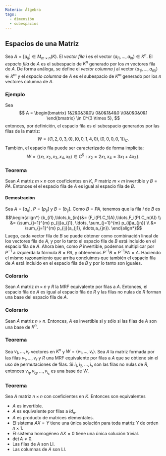 ```yaml
---
Materia: Álgebra
tags:
  - dimensión
  - subespacios
---
```

## Espacios de una Matriz
Sea $A = [a_{ij}] \in M_{m \times n}(K)$. El *vector fila* $i$ es el vector  $(a_{i1},\ldots,a_{in}) \in K^n$. El *espacio fila* de $A$ es el subespacio de $K^n$ generado por los $m$ vectores fila de $A$.  De forma análoga, se define  el *vector columna* $j$ al vector $(a_{1j},\ldots,a_{mj}) \in K^m$ y  el *espacio columna* de $A$ es el subespacio de $K^m$ generado por los $n$ vectores columna de $A$.  

### Ejemplo
Sea $$ A = \begin{bmatrix} 1&2&0&3&0\\ 0&0&1&4&0 \\0&0&0&0&1 \end{bmatrix} \in C^{3 \times 5}, $$ entonces, por definición, el espacio fila es el subespacio generados por las filas de la matriz: $$ W = \langle  (1,2,0,3,0), (0,0,1,4,0), (0,0,0,0,1) \rangle_C. $$ También, el espacio fila puede ser caracterizado de forma implícita: $$W =\left\{(x_1,x_2,x_3,x_4,x_5)\in C^5: x_2 = 2x_1, x_4 = 3x_1+4x_3 \right\}.$$


### Teorema
Sean $A$ matriz $m \times n$ con coeficientes en $K$, $P$ matriz $m\times m$ invertible y $B =PA$. Entonces el el espacio fila de $A$ es igual al espacio fila de $B$.

#### Demostración
Sea $A= [a_{ij}]$, $P =[p_{ij}]$ y $B = [b_{ij}]$. Como  $B= PA$, tenemos que la fila $i$ de $B$ es
$$\begin{align*}
                (b_{i1},\ldots,b_{in})&= (F_i(P).C_1(A),\ldots,F_i(P).C_n(A)) \\
                &= (\sum_{j=1}^{m} p_{ij}a_{j1}, \ldots, \sum_{j=1}^{m} p_{ij}a_{jn}) \\
                &= \sum_{j=1}^{m} p_{ij}(a_{j1}, \ldots,a_{jn}).
\end{align*}$$
Luego, cada vector fila de $B$ se puede obtener como combinación lineal de los vectores fila de $A$, y por lo tanto el espacio fila de $B$ está incluido en el espacio fila de $A$. 
Ahora bien, como $P$ invertible, podemos multiplicar por $P^{-1}$ a izquierda la fórmula $B= PA$, y obtenemos $P^{-1}B = P^{-1}P A = A$. Haciendo el mismo razonamiento que arriba concluimos que  también el espacio fila de $A$ está incluido en el espacio fila de $B$ y por lo tanto son iguales. 


### Colorario
Sean $A$ matriz $m \times n$ y $R$ la MRF equivalente por filas a $A$. Entonces, el espacio fila de $A$ es igual al espacio fila de $R$ y las filas no nulas de $R$ forman una base del espacio fila de $A$.


### Colorario
Sean $A$ matriz $n \times n$. Entonces, $A$ es invertible si y sólo si las filas de $A$ son una base de $K^n$.


### Teorema
Sea $v_1,\ldots, v_r$ vectores en $K^n$ y $W = \langle  v_1,\ldots, v_r \rangle$. Sea $A$ la matriz formada por las filas $v_1,\ldots, v_r$ y $R$ una MRF equivalente por filas a $A$ que se obtiene sin el uso de permutaciones de filas. Si $i_1,i_2,\ldots,i_s$ son las filas no nulas de $R$,  entonces $v_{i_1},v_{i_2},\ldots,v_{i_s}$ es una base de $W$.


### Teorema
Sea $A$ matriz $n \times n$ con coeficientes en $K$. Entonces son equivalentes
- $A$ es invertible.
- $A$  es equivalente por filas a $Id_n$.
- $A$ es producto de matrices elementales.
- El sistema $AX=Y$ tiene una única solución para toda matriz $Y$ de orden $n \times 1$. 
- El sistema homogéneo $AX=0$ tiene una única solución trivial.
- $\det A \ne 0$.
- Las filas de $A$ son LI.
- Las columnas de $A$ son LI.
